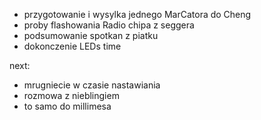 - przygotowanie i wysylka jednego MarCatora do Cheng
- proby flashowania Radio chipa z seggera
- podsumowanie spotkan z piatku
- dokonczenie LEDs time

next:
- mrugniecie w czasie nastawiania
- rozmowa z nieblingiem
- to samo do millimesa